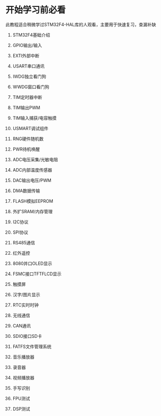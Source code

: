 # 开始学习前必看

此教程适合稍微学过STM32F4-HAL库的人观看，主要用于快速复习，查漏补缺

1. STM32F4基础介绍

2. GPIO输出/输入

3. EXTI外部中断

4. USART串口通讯

5. IWDG独立看门狗

6. WWDG窗口看门狗

7. TIM定时器中断

8. TIM输出PWM

9. TIM输入捕获/电容触摸

10. USMART调试组件

11. RNG硬件随机数

12. PWR待机唤醒

13. ADC电压采集/光敏电阻

14. ADC内部温度传感器

15. DAC输出电压/PWM

16. DMA数据传输

17. FLASH模拟EEPROM

18. 外扩SRAM/内存管理

19. I2C协议

20. SPI协议

21. RS485通信

22. 红外遥控

23. 8080并口OLED显示

24. FSMC接口TFTFLCD显示

25. 触摸屏

26. 汉字/图片显示

27. RTC实时时钟

28. 无线通信

29. CAN通讯

30. SDIO接口SD卡

31. FATFS文件管理系统

32. 音乐播放器

33. 录音器

34. 视频播放器

35. 手写识别

36. FPU测试

37. DSP测试
